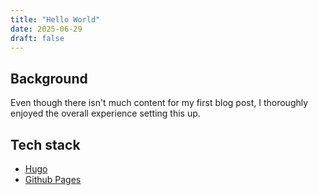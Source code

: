 ```yaml
---
title: "Hello World"
date: 2025-06-29
draft: false
---
```


## Background

Even though there isn't much content for my first blog post, I thoroughly enjoyed the overall experience setting this up.

## Tech stack

- [Hugo](https://gohugo.io)
- [Github Pages](https://pages.github.com)
